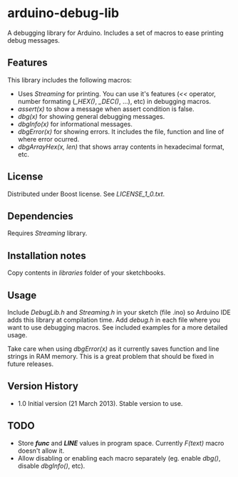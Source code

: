 arduino-debug-lib
=================

A debugging library for Arduino. Includes a set of macros to ease printing debug messages.

Features
--------
This library includes the following macros:

- Uses *Streaming* for printing. You can use it's features (*<<* operator,
number formating (*_HEX()*, *_DEC()*, ...), etc) in debugging macros.
- *assert(x)* to show a message when assert condition is false.
- *dbg(x)* for showing general debugging messages.
- *dbgInfo(x)* for informational messages.
- *dbgError(x)* for showing errors. It includes the file, function and line of
where error ocurred.
- *dbgArrayHex(x, len)* that shows array contents in hexadecimal format, etc.

License
------
Distributed under Boost license. See *LICENSE_1_0.txt*.

Dependencies
-----------
Requires *Streaming* library.

Installation notes
----------------
Copy contents in *libraries* folder of your sketchbooks.

Usage
-----
Include *DebugLib.h* and *Streaming.h* in your sketch (file .ino) so Arduino IDE adds this library
at compilation time.
Add *debug.h* in each file where you want to use debugging macros.
See included examples for a more detailed usage.

Take care when using *dbgError(x)* as it currently saves function and line
strings in RAM memory. This is a great problem that should be fixed in future
releases.

Version History
-------------
- 1.0 Initial version (21 March 2013). Stable version to use.

TODO
----
- Store *__func__* and *__LINE__* values in program space. Currently *F(text)*
macro doesn't allow it.
- Allow disabling or enabling each macro separately (eg. enable *dbg()*, disable
*dbgInfo()*, etc).

